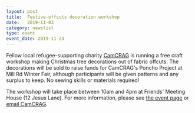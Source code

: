 ```yaml
---
layout: post
title:  Festive-offcuts decoration workshop
date:   2019-11-03
category: newslist
type: event
event_date: 2019-11-23
---
```


Fellow local refugee-supporting charity [CamCRAG](http://camcrag.org.uk/) is running a free craft workshop making Christmas tree decorations out of fabric offcuts. The decorations will be sold to raise funds for CamCRAG's Poncho Project at Mill Rd Winter Fair, although participants will be given patterns and any surplus to keep. No sewing skills or materials required!

The workshop will take place between 10am and 4pm at Friends' Meeting House (12 Jesus Lane).  For more information, please see [the event page](http://camcrag.org.uk/event/festive-offcuts-decoration-workshop/) or [email CamCRAG](ponchos@camcrag.org.uk).
